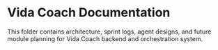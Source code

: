 # Vida Coach Documentation
This folder contains architecture, sprint logs, agent designs, and future module planning for Vida Coach backend and orchestration system.
